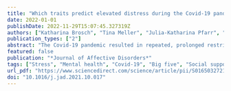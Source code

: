 ```yaml
---
title: "Which traits predict elevated distress during the Covid-19 pandemic? Results from a large, longitudinal cohort study with psychiatric patients and healthy controls"
date: 2022-01-01
publishDate: 2022-11-29T15:07:45.327319Z
authors: ["Katharina Brosch", "Tina Meller", "Julia-Katharina Pfarr", "Frederike Stein", "Simon Schmitt", "Kai G. Ringwald", "Lena Waltemate", "Hannah Lemke", "Katharina Thiel", "Elisabeth Schrammen", "Carina Hülsmann", "Susanne Meinert", "Katharina Dohm", "Elisabeth J. Leehr", "Nils Opel", "Axel Krug", "Udo Dannlowski", "Igor Nenadić", "Tilo Kircher"]
publication_types: ["2"]
abstract: "The Covid-19 pandemic resulted in repeated, prolonged restrictions in daily life. Social distancing policies as well as health anxiety are thought to lead to mental health impairment. However, there is lack of longitudinal data identifying at-risk populations particularly vulnerable for elevated Covid-19-related distress. We collected data of N = 1268 participants (n = 622 healthy controls (HC), and n = 646 patients with major depression, bipolar disorder, schizophrenia or schizoaffective disorder) at baseline before (2014–2018) and during (April-May 2020) the first lockdown in Germany. We obtained information on Covid-19 restrictions (number and subjective impact of Covid-19 events), and Covid-19-related distress (i.e., subjective fear and isolation). Using multiple linear regression models including trait variables and individual Covid-19 impact, we sought to predict Covid-19-related distress. HC and patients reported similar numbers of Covid-19-related events, and similar subjective impact rating. They did not differ in Covid-19-related subjective fear. Patients reported significantly higher subjective isolation. 30.5% of patients reported worsened self-rated symptoms since the pandemic. Subjective fear in all participants was associated with trait anxiety (STAI-T), conscientiousness (NEO-FFI), Covid-19 impact, and sex. Subjective isolation in HC was associated with social support (FSozu), Covid-19 impact, age, and sex; in patients, it was associated with social support and Covid-19 impact. Our data shed light on differential effects of the pandemic in psychiatric patients and HC. Low social support, high conscientiousness and high trait anxiety are associated with elevated distress during the pandemic. These variables might be valuable for the creation of risk profiles of Covid-19-related distress for direct translation into clinical practice."
featured: false
publication: "*Journal of Affective Disorders*"
tags: ["Stress", "Mental health", "Covid-19", "Big five", "Social support"]
url_pdf: "https://www.sciencedirect.com/science/article/pii/S0165032721010910"
doi: "10.1016/j.jad.2021.10.017"
---
```


